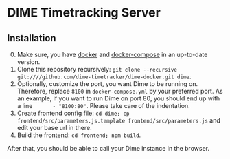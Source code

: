 DIME Timetracking Server
========================

Installation
------------

0. Make sure, you have [docker](https://www.docker.com/) and [docker-compose](https://docs.docker.com/compose/) in an up-to-date version.
1. Clone this repository recursively: ``git clone --recursive git:////github.com/dime-timetracker/dime-docker.git dime``.
2. Optionally, customize the port, you want Dime to be running on. Therefore, replace
   ``8100`` in ``docker-compose.yml`` by your preferred port. As an example, if
   you want to run Dime on port 80, you should end up with a line
   ``      - "8100:80"``. Please take care of the indentation.
2. Create frontend config file: ``cd dime; cp frontend/src/parameters.js.template frontend/src/parameters.js`` and edit your base url in there.
3. Build the frontend: ``cd frontend; npm build``.

After that, you should be able to call your Dime instance in the browser.
